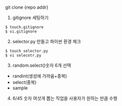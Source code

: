 git clone {repo addr}

1. gitignore 세팅하기

```shell
$ touch.gitignore
$ vi.gitignore
```

2. selector.py 만들고 파이썬 환경 체크

```shell
$ touch selector.py
$ vi selecotr.py
```

3. random.select()숫자 6개 선택

- randint(생성에 가까움+중복)
- select(중복)
- sample

4. 6/45 숫자 여섯개 뽑는 직업을 사용자가 원하는 만큼 수행

